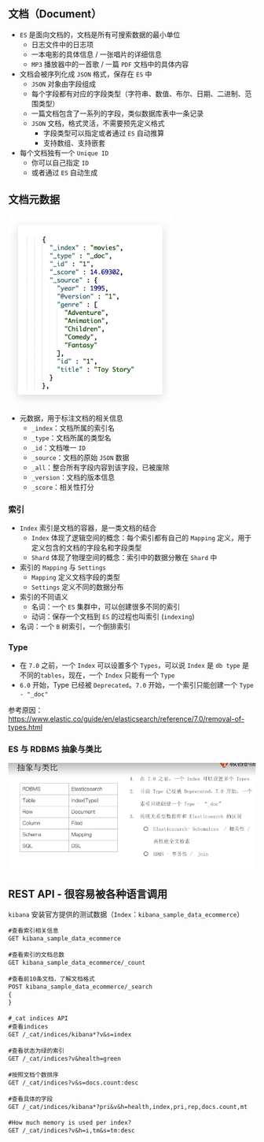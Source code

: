 ## 文档（Document）
- `ES` 是面向文档的，文档是所有可搜索数据的最小单位
  - 日志文件中的日志项
  - 一本电影的具体信息 / 一张唱片的详细信息
  - `MP3` 播放器中的一首歌 / 一篇 `PDF` 文档中的具体内容
- 文档会被序列化成 `JSON` 格式，保存在 `ES` 中
  - `JSON` 对象由字段组成
  - 每个字段都有对应的字段类型（字符串、数值、布尔、日期、二进制、范围类型）
  - 一篇文档包含了一系列的字段，类似数据库表中一条记录
  - `JSON` 文档，格式灵活，不需要预先定义格式
    - 字段类型可以指定或者通过 `ES` 自动推算
    - 支持数组、支持嵌套
- 每个文档独有一个 `Unique ID`
  - 你可以自己指定 `ID`
  - 或者通过 `ES` 自动生成
  
## 文档元数据
![ES元数据示例](./images/ES元数据示例.jpg)

- 元数据，用于标注文档的相关信息
  - `_index`：文档所属的索引名
  - `_type`：文档所属的类型名
  - `_id`：文档唯一 `ID`
  - `_source`：文档的原始 `JSON` 数据
  - `_all`：整合所有字段内容到该字段，已被废除
  - `_version`：文档的版本信息
  - `_score`：相关性打分

### 索引
- `Index` 索引是文档的容器，是一类文档的结合
  - `Index` 体现了逻辑空间的概念：每个索引都有自己的 `Mapping` 定义，用于定义包含的文档的字段名和字段类型
  - `Shard` 体现了物理空间的概念：索引中的数据分散在 `Shard` 中
- 索引的 `Mapping` 与 `Settings`
  - `Mapping` 定义文档字段的类型
  - `Settings` 定义不同的数据分布
- 索引的不同语义
  - 名词：一个 `ES` 集群中，可以创建很多不同的索引
  - 动词：保存一个文档到 `ES` 的过程也叫索引 (`indexing`)
- 名词：一个 `B` 树索引，一个倒排索引

### Type
- 在 `7.0` 之前，一个 `Index` 可以设置多个 `Types`，可以说 `Index` 是 `db type` 是不同的`tables`，现在，一个 `Index` 只能有一个 `Type`
- `6.0` 开始，Type 已经被 `Deprecated`。`7.0` 开始，一个索引只能创建一个 `Type - "_doc"`

参考原因：https://www.elastic.co/guide/en/elasticsearch/reference/7.0/removal-of-types.html  

### ES 与 RDBMS 抽象与类比
![ES与RDBMS对比](./images/ES与RDBMS对比.jpg)

## REST API - 很容易被各种语言调用
`kibana` 安装官方提供的测试数据（`Index`：`kibana_sample_data_ecommerce`）

```
#查看索引相关信息
GET kibana_sample_data_ecommerce

#查看索引的文档总数
GET kibana_sample_data_ecommerce/_count

#查看前10条文档，了解文档格式
POST kibana_sample_data_ecommerce/_search
{
}

#_cat indices API
#查看indices
GET /_cat/indices/kibana*?v&s=index

#查看状态为绿的索引
GET /_cat/indices?v&health=green

#按照文档个数排序
GET /_cat/indices?v&s=docs.count:desc

#查看具体的字段
GET /_cat/indices/kibana*?pri&v&h=health,index,pri,rep,docs.count,mt

#How much memory is used per index?
GET /_cat/indices?v&h=i,tm&s=tm:desc

```
